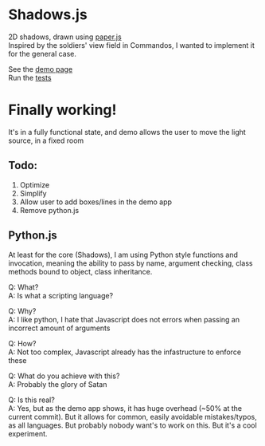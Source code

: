 Shadows.js
==

2D shadows, drawn using [paper.js]  
Inspired by the soldiers' view field in Commandos, I wanted to implement it for the general case. 

See the [demo page]  
Run the [tests]  

Finally working!
==

It's in a fully functional state, and demo allows the user to move the light source, in a fixed room

Todo:
--
1. Optimize
2. Simplify
3. Allow user to add boxes/lines in the demo app
4. Remove python.js


Python.js
--
At least for the core (Shadows), I am using Python style functions and
invocation, meaning the ability to pass by name, argument checking, class
methods bound to object, class inheritance.

Q: What?  
A: Is what a scripting language?

Q: Why?  
A: I like python, I hate that Javascript does not errors when passing an incorrect amount of arguments

Q: How?  
A: Not too complex, Javascript already has the infastructure to enforce these

Q: What do you achieve with this?  
A: Probably the glory of Satan

Q: Is this real?  
A: Yes, but as the demo app shows, it has huge overhead (~50% at the current commit). But it allows for common, easily avoidable mistakes/typos, as all languages. But probably nobody want's to work on this. But it's a cool experiment.

[paper.js]:http://paperjs.org/
[demo page]:http://costas-basdekis.github.io/Shadows.js/
[tests]:http://costas-basdekis.github.io/Shadows.js/tests/tests.html

